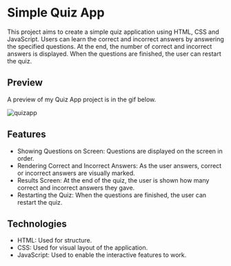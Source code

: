 # Simple Quiz App

This project aims to create a simple quiz application using HTML, CSS and JavaScript. Users can learn the correct and incorrect answers by answering the specified questions. At the end, the number of correct and incorrect answers is displayed. When the questions are finished, the user can restart the quiz.

## Preview

A preview of my Quiz App project is in the gif below.

![quizapp](https://github.com/user-attachments/assets/b742803d-ebc9-4c52-87ca-1aa37061486f)


## Features

* Showing Questions on Screen: Questions are displayed on the screen in order.
* Rendering Correct and Incorrect Answers: As the user answers, correct or incorrect answers are visually marked.
* Results Screen: At the end of the quiz, the user is shown how many correct and incorrect answers they gave.
* Restarting the Quiz: When the questions are finished, the user can restart the quiz.
  
## Technologies
* HTML: Used for structure.
* CSS: Used for visual layout of the application.
* JavaScript: Used to enable the interactive features to work.
